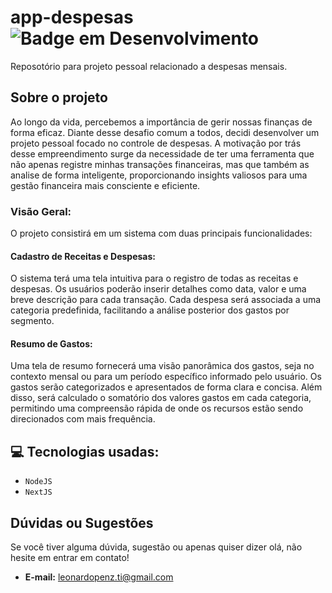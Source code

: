 # app-despesas ![Badge em Desenvolvimento](http://img.shields.io/static/v1?label=STATUS&message=EM%20DESENVOLVIMENTO&color=GREEN&style=for-the-badge)

Reposotório para projeto pessoal relacionado a despesas mensais.

## Sobre o projeto

Ao longo da vida, percebemos a importância de gerir nossas finanças de forma eficaz. Diante desse desafio comum a todos, decidi desenvolver um projeto pessoal focado no controle de despesas. A motivação por trás desse empreendimento surge da necessidade de ter uma ferramenta que não apenas registre minhas transações financeiras, mas que também as analise de forma inteligente, proporcionando insights valiosos para uma gestão financeira mais consciente e eficiente.

### Visão Geral:

O projeto consistirá em um sistema com duas principais funcionalidades:

#### Cadastro de Receitas e Despesas:

O sistema terá uma tela intuitiva para o registro de todas as receitas e despesas.
Os usuários poderão inserir detalhes como data, valor e uma breve descrição para cada transação.
Cada despesa será associada a uma categoria predefinida, facilitando a análise posterior dos gastos por segmento.

#### Resumo de Gastos:

Uma tela de resumo fornecerá uma visão panorâmica dos gastos, seja no contexto mensal ou para um período específico informado pelo usuário.
Os gastos serão categorizados e apresentados de forma clara e concisa.
Além disso, será calculado o somatório dos valores gastos em cada categoria, permitindo uma compreensão rápida de onde os recursos estão sendo direcionados com mais frequência.

## :computer: Tecnologias usadas:

- `NodeJS`
- `NextJS`

## Dúvidas ou Sugestões

Se você tiver alguma dúvida, sugestão ou apenas quiser dizer olá, não hesite em entrar em contato!

- **E-mail:** [leonardopenz.ti@gmail.com](mailto:leonardopenz.ti@gmail.com)
